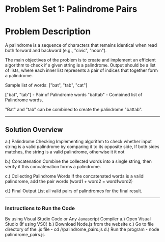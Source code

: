 # Problem Set 1: Palindrome Pairs

# Problem Description

A palindrome is a sequence of characters that remains identical when read both forward and backward (e.g., "civic", "noon"). 

The main objectives of the problem is to create and implement an efficient algorithm to check if a given string is a palindrome. Output should be a list of lists, where each inner list represents a pair of indices that together form a palindrome.

Sample list of words: ["bat", "tab", "cat"]

["bat", "tab"] - Pair of Palindrome words
"battab" - Combined list of Palindrome words, 

"Bat" and "tab" can be combined to create the palindrome "battab".


---
## Solution Overview

a.) Palindrome Checking
	Implementing algorithm to check whether input string is a valid palindrome by comparing it to its opposite side, If both sides matches, the string is a valid palindrome, otherwise it it not
	
b.) Concatenation
	Combine the collected words into a single string, then verify if this concatenation forms a palindrome.
	
c.) Collecting Palindrome Words
	If the concatenated words is a valid palindrome, add the pair words (word1 + word2 = word1word2)
	
d.) Final Output
	List all valid pairs of palindromes for the final result.	


---
### Instructions to Run the Code

By using Visual Studio Code or Any Javascript Compiler
	a.) Open Visual Studio (If using VSC)
	b.) Download Node.js from the website
	c.) Go to file directory of the .js file
			- cd /<temp dir>/palindrome_pairs.js
	d.) Run the program
			- node palindrome_pairs.js
